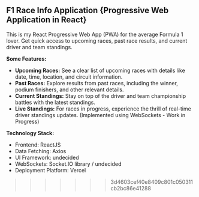 ## F1 Race Info Application {Progressive Web Application in React}

This is my React Progressive Web App (PWA) for the average Formula 1 lover.  Get quick access to upcoming races, past race results, and current driver and team standings.  

**Some Features:**

* **Upcoming Races:**  See a clear list of upcoming races with details like date, time, location, and circuit information.  
* **Past Races:**  Explore results from past races, including the winner, podium finishers, and other relevant details.  
* **Current Standings:**  Stay on top of the driver and team championship battles with the latest standings.  
* **Live Standings:**  For races in progress, experience the thrill of real-time driver standings updates. (Implemented using WebSockets - Work in Progress)

**Technology Stack:**

* Frontend: ReactJS
* Data Fetching: Axios
* UI Framework: undecided
* WebSockets: Socket.IO library / undecided
* Deployment Platform: Vercel




>>>>>>> 3d4603cef40e8409c801c050311cb2bc86e41288

